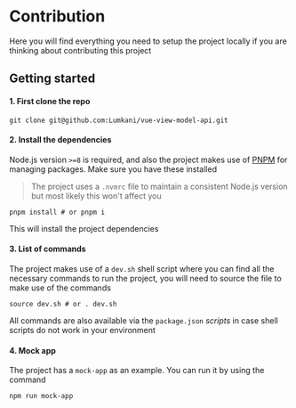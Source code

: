 # Contribution

Here you will find everything you need to setup the project locally if you are thinking about contributing this project

## Getting started

####  1. First clone the repo

```shell
git clone git@github.com:Lumkani/vue-view-model-api.git
```

#### 2. Install the dependencies

Node.js version `>=8` is required, and also the project makes use of [PNPM](https://pnpm.js.org/) for managing packages. Make sure you have these installed

> The project uses a `.nvmrc` file to maintain a consistent Node.js version but most likely this won't affect you

```shell
pnpm install # or pnpm i
```
This will install the project dependencies

#### 3. List of commands

The project makes use of a `dev.sh` shell script where you can find all the necessary commands to run the project, you will need to source the file to make use of the commands

```shell
source dev.sh # or . dev.sh
```

All commands are also available via the `package.json` *scripts* in case shell scripts do not work in your environment

####  4. Mock app

The project has a `mock-app` as an example. You can run it by using the command

```
npm run mock-app
```